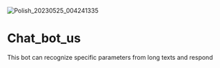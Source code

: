 ![Polish_20230525_004241335](https://github.com/Mr-Banana-2045/Chat_bot_us/assets/109140672/e9d0bf7a-e2bd-4151-a660-183f76aead00)
# Chat_bot_us

This bot can recognize specific parameters from long texts and respond

